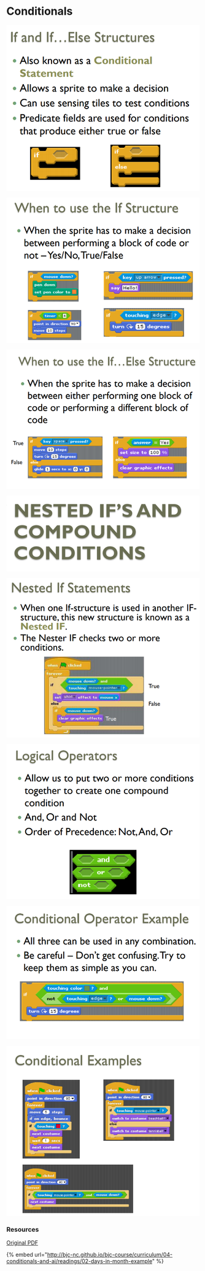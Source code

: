 # Conditionals

![](../.gitbook/assets/image%20%286%29.png)



![](../.gitbook/assets/image%20%2846%29.png)



![](../.gitbook/assets/image%20%2867%29.png)

![](../.gitbook/assets/image%20%2824%29.png)

![](../.gitbook/assets/image%20%282%29.png)



![](../.gitbook/assets/image%20%2835%29.png)



![](../.gitbook/assets/image%20%28102%29.png)

![](../.gitbook/assets/image%20%2815%29.png)



### Resources

[Original PDF](http://bjc-nc.github.io/bjc-course/curriculum/04-conditionals-and-ai/readings/01-conditional-blocks-slides.pdf)

{% embed url="http://bjc-nc.github.io/bjc-course/curriculum/04-conditionals-and-ai/readings/02-days-in-month-example" %}



